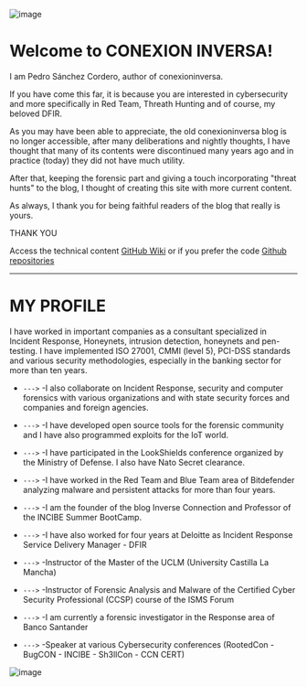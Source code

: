![image](https://blogger.googleusercontent.com/img/b/R29vZ2xl/AVvXsEgnPXJZlhWUd7pquqNjxeKQW2wtNoNOjPZ5Bwz4hxXnNfC_dlCGvM5Yuuj-QLboA7egPq_nEKQYEvgutj5xjTgjfjDErd-6vfOgGGTiQ6UrQPpmH1XW5pAr_pEz9R5toJCbqGYzNxk0imTyT5CUsvfuADEkd6KangETdRXeAcPfyVpnCTMKLzo8fnTrOA/w165-h172/fotopedro.JPG)

# Welcome to CONEXION INVERSA!

I am Pedro Sánchez Cordero, author of conexioninversa.

If you have come this far, it is because you are interested in cybersecurity and more specifically in Red Team, Threath Hunting and of course, my beloved DFIR.

As you may have been able to appreciate, the old conexioninversa blog is no longer accessible, after many deliberations and nightly thoughts, I have thought that many of its contents were discontinued many years ago and in practice (today) they did not have much utility.

After that, keeping the forensic part and giving a touch incorporating "threat hunts" to the blog, I thought of creating this site with more current content.

As always, I thank you for being faithful readers of the blog that really is yours.

THANK YOU

Access the technical content [GitHub Wiki](https://github.com/reverseconnection/reverseconnection.github.io/wiki)
or if you prefer the code [Github repositories](https://github.com/inverseconnection?tab=repositories)

---

# MY PROFILE

I have worked in important companies as a consultant specialized in Incident Response, Honeynets, intrusion detection, honeynets and pen-testing. I have implemented ISO 27001, CMMI (level 5), PCI-DSS standards and various security methodologies, especially in the banking sector for more than ten years.

* `--->` -I also collaborate on Incident Response, security and computer forensics with various organizations and with state security forces and companies and foreign agencies.

* `--->` -I have developed open source tools for the forensic community and I have also programmed exploits for the IoT world.

* `--->` -I have participated in the LookShields conference organized by the Ministry of Defense. I also have Nato Secret clearance.

* `--->` -I have worked in the Red Team and Blue Team area of ​​Bitdefender analyzing malware and persistent attacks for more than four years.

* `--->` -I am the founder of the blog Inverse Connection and Professor of the INCIBE Summer BootCamp.

* `--->` -I have also worked for four years at Deloitte as Incident Response Service Delivery Manager - DFIR

* `--->` -Instructor of the Master of the UCLM (University Castilla La Mancha)

* `--->` -Instructor of Forensic Analysis and Malware of the Certified Cyber ​​Security Professional (CCSP) course of the ISMS Forum

* `--->` -I am currently a forensic investigator in the Response area of ​​Banco Santander

* `--->` -Speaker at various Cybersecurity conferences (RootedCon - BugCON - INCIBE - Sh3llCon - CCN CERT)

![image](https://blogger.googleusercontent.com/img/b/R29vZ2xl/AVvXsEhVusk_hqwmuXU450deEU7a63LsQ-bJ2Yp0leIkL6IonAenTOI0UWNabouCiqUipekX5diafqwwuN89o3UkV7RYCAHF_5GRbKDFIa7ctAsaIMkuHO6GYQWVv9n__-wjMerx8bV1AZWWHSw68bwOPYLQz5ZIp-EMHlz5bJdAsNbEkEUSuc5du9bOJ6FuVw/s836/fotos.PNG)
